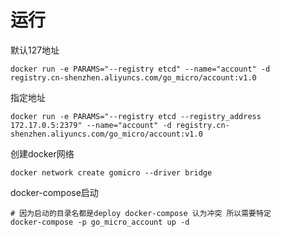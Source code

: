 # 运行

默认127地址
```
docker run -e PARAMS="--registry etcd" --name="account" -d registry.cn-shenzhen.aliyuncs.com/go_micro/account:v1.0
```

指定地址
```
docker run -e PARAMS="--registry etcd --registry_address 172.17.0.5:2379" --name="account" -d registry.cn-shenzhen.aliyuncs.com/go_micro/account:v1.0
```

创建docker网络
```
docker network create gomicro --driver bridge
```

docker-compose启动
```
# 因为启动的目录名都是deploy docker-compose 认为冲突 所以需要特定
docker-compose -p go_micro_account up -d
```